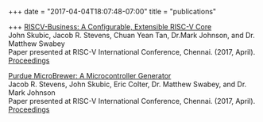 +++
date = "2017-04-04T18:07:48-07:00"
title = "publications"

+++
[RISCV-Business: A Configurable, Extensible RISC-V Core](docs/RISCV_Business_A_Configurable_Extensible_Core.pdf) </br> 
John Skubic, Jacob R. Stevens, Chuan Yean Tan, Dr.Mark Johnson, and Dr. Matthew Swabey </br> 
Paper presented at RISC-V International Conference, Chennai. (2017, April). </br>
[Proceedings](http://rise.cse.iitm.ac.in/ric2017/index.html#Proceedings)

[Purdue MicroBrewer: A Microcontroller Generator](docs/MicroBrew.pdf) </br>
Jacob R. Stevens, John Skubic, Eric Colter, Dr. Matthew Swabey, and Dr. Mark Johnson </br>
Paper presented at RISC-V International Conference, Chennai. (2017, April). </br>
[Proceedings](http://rise.cse.iitm.ac.in/ric2017/index.html#Proceedings)

 
